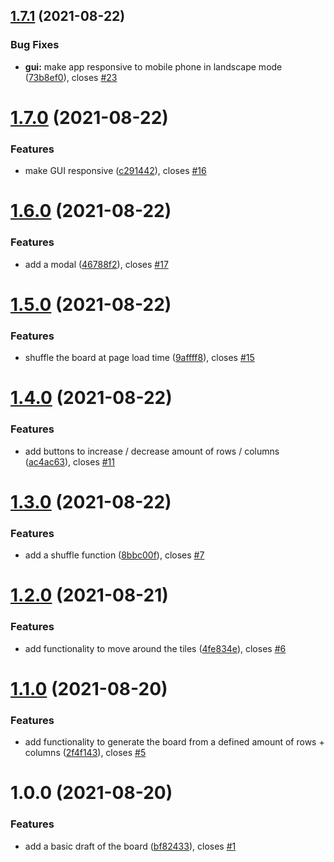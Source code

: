 ## [1.7.1](https://github.com/osandell/react-n-puzzle/compare/v1.7.0...v1.7.1) (2021-08-22)


### Bug Fixes

* **gui:** make app responsive to mobile phone in landscape mode ([73b8ef0](https://github.com/osandell/react-n-puzzle/commit/73b8ef0bddfe320494e57d2fbedfa0374b969771)), closes [#23](https://github.com/osandell/react-n-puzzle/issues/23)

# [1.7.0](https://github.com/osandell/react-n-puzzle/compare/v1.6.0...v1.7.0) (2021-08-22)


### Features

* make GUI responsive ([c291442](https://github.com/osandell/react-n-puzzle/commit/c29144270e159bd890f91bdf98d53866eeef7fba)), closes [#16](https://github.com/osandell/react-n-puzzle/issues/16)

# [1.6.0](https://github.com/osandell/react-n-puzzle/compare/v1.5.0...v1.6.0) (2021-08-22)


### Features

* add a modal ([46788f2](https://github.com/osandell/react-n-puzzle/commit/46788f21065e7baa0af0a97a77b00624ad1998a6)), closes [#17](https://github.com/osandell/react-n-puzzle/issues/17)

# [1.5.0](https://github.com/osandell/react-n-puzzle/compare/v1.4.0...v1.5.0) (2021-08-22)


### Features

* shuffle the board at page load time ([9affff8](https://github.com/osandell/react-n-puzzle/commit/9affff880bb3aba5c90dc891fcff37c09d23b6ab)), closes [#15](https://github.com/osandell/react-n-puzzle/issues/15)

# [1.4.0](https://github.com/osandell/react-n-puzzle/compare/v1.3.0...v1.4.0) (2021-08-22)


### Features

* add buttons to increase / decrease amount of rows / columns ([ac4ac63](https://github.com/osandell/react-n-puzzle/commit/ac4ac63a72fe9a06c529ddaec1fc1eb274e7246c)), closes [#11](https://github.com/osandell/react-n-puzzle/issues/11)

# [1.3.0](https://github.com/osandell/react-n-puzzle/compare/v1.2.0...v1.3.0) (2021-08-22)


### Features

* add a shuffle function ([8bbc00f](https://github.com/osandell/react-n-puzzle/commit/8bbc00f54a80ec5b6eb060f47a32332ee98b7709)), closes [#7](https://github.com/osandell/react-n-puzzle/issues/7)

# [1.2.0](https://github.com/osandell/react-n-puzzle/compare/v1.1.0...v1.2.0) (2021-08-21)


### Features

* add functionality to move around the tiles ([4fe834e](https://github.com/osandell/react-n-puzzle/commit/4fe834e8e013585e2589b5677a82a9b795abcf06)), closes [#6](https://github.com/osandell/react-n-puzzle/issues/6)

# [1.1.0](https://github.com/osandell/react-n-puzzle/compare/v1.0.0...v1.1.0) (2021-08-20)


### Features

* add functionality to generate the board from a defined amount of rows + columns ([2f4f143](https://github.com/osandell/react-n-puzzle/commit/2f4f143872b25a5e206ab4282a5f7f1419978695)), closes [#5](https://github.com/osandell/react-n-puzzle/issues/5)

# 1.0.0 (2021-08-20)


### Features

* add a basic draft of the board ([bf82433](https://github.com/osandell/react-n-puzzle/commit/bf8243315dda65b6da554c7dd7aa209d685ba63f)), closes [#1](https://github.com/osandell/react-n-puzzle/issues/1)
